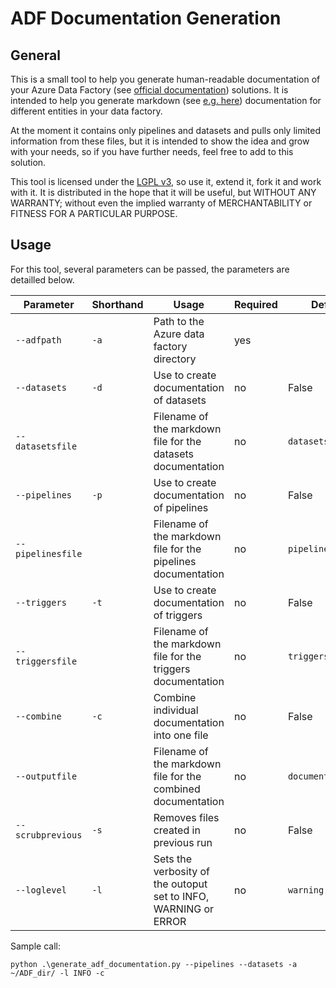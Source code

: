 # ADF Documentation Generation 

## General 
This is a small tool to help you generate human-readable documentation of your Azure 
Data Factory (see [official documentation](https://docs.microsoft.com/en-us/azure/data-factory/)) solutions.
It is intended to help you generate markdown (see [e.g. here](https://www.markdownguide.org/basic-syntax/)) 
documentation for different entities in your data factory.

At the moment it contains only pipelines and datasets and pulls only limited information from 
these files, but it is intended to show the idea and grow with your needs, so if you have further needs, 
feel free to add to this solution. 

This tool is licensed under the [LGPL v3](https://www.gnu.org/licenses/lgpl-3.0.html), so use it, extend it, 
fork it and work with it. It is distributed in the hope that it will be useful, but WITHOUT ANY WARRANTY; 
without even the implied warranty of MERCHANTABILITY or FITNESS FOR A PARTICULAR PURPOSE.

## Usage
For this tool, several parameters can be passed, the parameters are detailled below. 

| Parameter | Shorthand | Usage | Required | Default |
|---|---|---|---|---|
|`--adfpath`|`-a`| Path to the Azure data factory directory| yes | |
|`--datasets`|`-d`|Use to create documentation of datasets| no | False |
|`--datasetsfile`| |Filename of the markdown file for the datasets documentation| no | `datasets.md`|
|`--pipelines`|`-p`|Use to create documentation of pipelines| no | False |
|`--pipelinesfile`| | Filename of the markdown file for the pipelines documentation| no | `pipelines.md`|
|`--triggers`|`-t`|Use to create documentation of triggers| no | False |
|`--triggersfile`| | Filename of the markdown file for the triggers documentation | no | `triggers.md`|
|`--combine`|`-c`| Combine individual documentation into one file | no | False|
|`--outputfile`| | Filename of the markdown file for the combined documentation | no | `documentation.md`|
|`--scrubprevious`|`-s` | Removes files created in previous run | no | False |
|`--loglevel`|`-l`|Sets the verbosity of the outoput set to INFO, WARNING or ERROR | no | `warning`|


Sample call:

```python .\generate_adf_documentation.py --pipelines --datasets -a ~/ADF_dir/ -l INFO -c```
